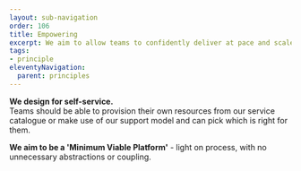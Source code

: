 ```yaml
---
layout: sub-navigation
order: 106
title: Empowering
excerpt: We aim to allow teams to confidently deliver at pace and scale.
tags:
- principle
eleventyNavigation:
  parent: principles
---
```

**We design for self-service.** \
Teams should be able to provision their own resources from our service catalogue or make use of our support model and can pick which is right for them.

**We aim to be a 'Minimum Viable Platform'** - light on process, with no unnecessary abstractions or coupling.
